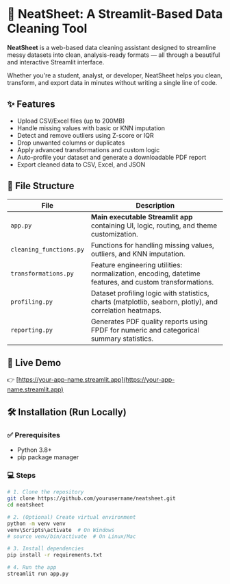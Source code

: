# 🧹 NeatSheet: A Streamlit-Based Data Cleaning Tool

**NeatSheet** is a web-based data cleaning assistant designed to streamline messy datasets into clean, analysis-ready formats — all through a beautiful and interactive Streamlit interface.

Whether you're a student, analyst, or developer, NeatSheet helps you clean, transform, and export data in minutes without writing a single line of code.

## ✨ Features

- Upload CSV/Excel files (up to 200MB)
- Handle missing values with basic or KNN imputation
- Detect and remove outliers using Z-score or IQR
- Drop unwanted columns or duplicates
- Apply advanced transformations and custom logic
- Auto-profile your dataset and generate a downloadable PDF report
- Export cleaned data to CSV, Excel, and JSON

## 🧾 File Structure

| File | Description |
|------|-------------|
| `app.py` | **Main executable Streamlit app** containing UI, logic, routing, and theme customization. |
| `cleaning_functions.py` | Functions for handling missing values, outliers, and KNN imputation. |
| `transformations.py` | Feature engineering utilities: normalization, encoding, datetime features, and custom transformations. |
| `profiling.py` | Dataset profiling logic with statistics, charts (matplotlib, seaborn, plotly), and correlation heatmaps. |
| `reporting.py` | Generates PDF quality reports using FPDF for numeric and categorical summary statistics. |


## 🚀 Live Demo

👉 [https://your-app-name.streamlit.app](https://your-app-name.streamlit.app)  

## 🛠️ Installation (Run Locally)

### ✅ Prerequisites

- Python 3.8+
- pip package manager

### 💻 Steps

```bash
# 1. Clone the repository
git clone https://github.com/yourusername/neatsheet.git
cd neatsheet

# 2. (Optional) Create virtual environment
python -m venv venv
venv\Scripts\activate  # On Windows
# source venv/bin/activate  # On Linux/Mac

# 3. Install dependencies
pip install -r requirements.txt

# 4. Run the app
streamlit run app.py
